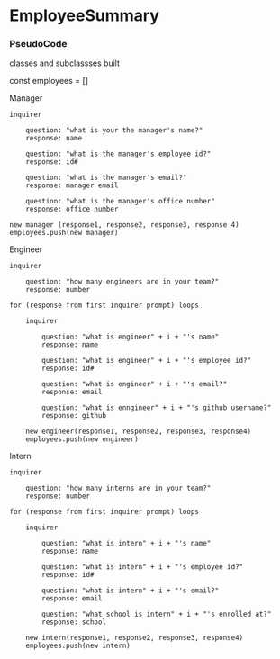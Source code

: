 # EmployeeSummary

### PseudoCode ###

classes and subclassses built

const employees = []

Manager

    inquirer 

        question: "what is your the manager's name?"
        response: name

        question: "what is the manager's employee id?"
        response: id#

        question: "what is the manager's email?"
        response: manager email

        question: "what is the manager's office number"
        response: office number

    new manager (response1, response2, response3, response 4)
    employees.push(new manager)
    

Engineer

    inquirer

        question: "how many engineers are in your team?"
        response: number

    for (response from first inquirer prompt) loops

        inquirer

            question: "what is engineer" + i + "'s name"
            response: name

            question: "what is engineer" + i + "'s employee id?"
            response: id#

            question: "what is engineer" + i + "'s email?"
            response: email

            question: "what is enngineer" + i + "'s github username?"
            response: github

        new engineer(response1, response2, response3, response4)
        employees.push(new engineer)

Intern

    inquirer

        question: "how many interns are in your team?"
        response: number

    for (response from first inquirer prompt) loops

        inquirer

            question: "what is intern" + i + "'s name"
            response: name

            question: "what is intern" + i + "'s employee id?"
            response: id#

            question: "what is intern" + i + "'s email?"
            response: email

            question: "what school is intern" + i + "'s enrolled at?"
            response: school

        new intern(response1, response2, response3, response4)
        employees.push(new intern)




    


    